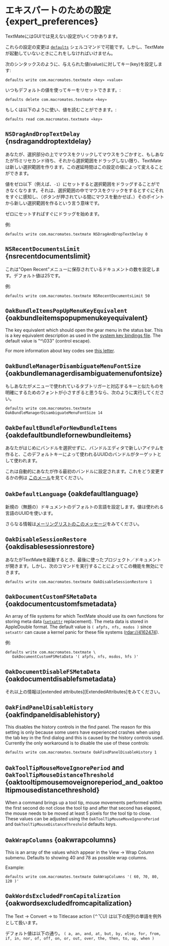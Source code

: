 # エキスパートのための設定 {expert_preferences}

TextMateにはGUIでは見えない設定がいくつかあります。

これらの設定の変更は [`defaults`](http://developer.apple.com/documentation/Darwin/Reference/ManPages/man1/defaults.1.html) シェルコマンドで可能です。しかし、TextMateが起動していないときにこれをしなければいけません。

次のシンタックスのように、与えられた値(value)に対してキー(key)を設定します:

    defaults write com.macromates.textmate «key» «value»

いつもデフォルトの値を使ってキーをリセットできます。:

    defaults delete com.macromates.textmate «key»

もしくは以下のように使い、値を読むことができます。:

    defaults read com.macromates.textmate «key»


## `NSDragAndDropTextDelay` {nsdraganddroptextdelay}

あなたが、選択部分の上でマウスをクリックしてマウスをうごかすと、もしあなたが15ミリセカンド待ち、それから選択範囲をドラッグしない限り、TextMateは新しい選択範囲を作ります。この遅延時間はこの設定の値によって変えることができます。

値をゼロ以下（例えば、`-1`）にセットすると選択範囲をドラッグすることができなくなります。それは、選択範囲の中でマウスをクリックをするとすぐにそれをすぐに感知し、（ボタンが押されている間にマウスを動かせば、）そのポイントから新しい選択範囲を作るという言う意味です。

ゼロにセットすればすぐにドラッグを始めます。

例:

    defaults write com.macromates.textmate NSDragAndDropTextDelay 0


## `NSRecentDocumentsLimit` {nsrecentdocumentslimit}

これは"Open Recent"メニューに保存されているドキュメントの数を設定します。デフォルト値は25です。

例:

    defaults write com.macromates.textmate NSRecentDocumentsLimit 50

## `OakBundleItemsPopUpMenuKeyEquivalent` {oakbundleitemspopupmenukeyequivalent}

The key equivalent which should open the gear menu in the status bar. This is a key equivalent description as used in the [system key bindings file](http://macromates.com/blog/archives/2005/07/05/key-bindings-for-switchers/). The default value is "^\033" (control escape).

For more information about key codes see [this letter](http://lists.macromates.com/pipermail/textmate/2006-April/009955.html).

## `OakBundleManagerDisambiguateMenuFontSize` {oakbundlemanagerdisambiguatemenufontsize}

もしあなたがメニューで使われているタブトリガーと対応するキーと似たものを明確にするためのフォントが小さすぎると思うなら、次のように実行してください。

    defaults write com.macromates.textmate OakBundleManagerDisambiguateMenuFontSize 14

## `OakDefaultBundleForNewBundleItems` {oakdefaultbundlefornewbundleitems}


あなたがはじめにバンドルを選択せずに、バンドルエディタで新しいアイテムを作ると、このデフォルトキーによって使われるUUIDのバンドルがターゲットとして使われます。

<!-- TODO: Review the paragraph above. When you create a new item in the bundle editor without having selected a bundle first, then the bundle with the UUID held by this defaults key is used as the target. -->

これは自動的にあなたが作る最初のバンドルに設定されます。これをどう変更するかの例は [このメール](http://lists.macromates.com/pipermail/textmate/2006-May/010651.html)を見てください。

## `OakDefaultLanguage` {oakdefaultlanguage}

新規の（無題の）ドキュメントのデフォルトの言語を設定します。値は使われる言語のUUIDを使います。


さらなる情報は[メーリングリストのこのメッセージ](http://lists.macromates.com/pipermail/textmate/2006-February/008276.html)をみてください。


## `OakDisableSessionRestore` {oakdisablesessionrestore}

あなたがTextMateを起動するとき、最後に使ったプロジェクト／ドキュメントが開きます。しかし、次のコマンドを実行することによってこの機能を無効にできます。

    defaults write com.macromates.textmate OakDisableSessionRestore 1


## `OakDocumentCustomFSMetaData` {oakdocumentcustomfsmetadata}

An array of file systems for which TextMate should use its own functions for storing meta data ([`setxattr`](http://developer.apple.com/documentation/Darwin/Reference/ManPages/man2/setxattr.2.html) replacement). The meta data is stored in AppleDouble format. The default value is `( afpfs, nfs, msdos )` since `setxattr` can cause a kernel panic for these file systems ([rdar://4162474](rdar://problem/4162474)).

例:

    defaults write com.macromates.textmate \
       OakDocumentCustomFSMetaData '( afpfs, nfs, msdos, hfs )'


## `OakDocumentDisableFSMetaData` {oakdocumentdisablefsmetadata}

それ以上の情報は[extended attributes][ExtendedAttributes]をみてください。

## `OakFindPanelDisableHistory` {oakfindpaneldisablehistory}

This disables the history controls in the find panel. The reason for this setting is only because some users have experienced crashes when using the tab key in the find dialog and this is caused by the history controls used. Currently the only workaround is to disable the use of these controls:

    defaults write com.macromates.textmate OakFindPanelDisableHistory 1

## `OakToolTipMouseMoveIgnorePeriod` and `OakToolTipMouseDistanceThreshold` {oaktooltipmousemoveignoreperiod_and_oaktooltipmousedistancethreshold}

When a command brings up a tool tip, mouse movements performed within the first second do not close the tool tip and after that second has elapsed, the mouse needs to be moved at least 5 pixels for the tool tip to close. These values can be adjusted using the `OakToolTipMouseMoveIgnorePeriod` and `OakToolTipMouseDistanceThreshold` defaults keys.

## `OakWrapColumns` {oakwrapcolumns}

This is an array of the values which appear in the View → Wrap Column submenu. Defaults to showing 40 and 78 as possible wrap columns.

Example:

    defaults write com.macromates.textmate OakWrapColumns '( 60, 70, 80, 120 )'    

## `OakWordsExcludedFromCapitalization` {oakwordsexcludedfromcapitalization}

The Text &#x2192; Convert &#x2192; to Titlecase action (&#x2303;&#x2325;U) は以下の配列の単語を例外として扱います。

デフォルト値は以下の通り。 `( a, an, and, at, but, by, else, for, from, if, in, nor, of, off, on, or, out, over, the, then, to, up, when )`

